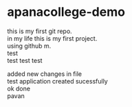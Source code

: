# apanacollege-demo
this is my first git repo.<br>
in my life this is my first project.
<br>using github m.
<br>test<br>
test
test
test

added new changes in file
<br>test application created sucessfully<br>
ok
done
<br>pavan<br>

